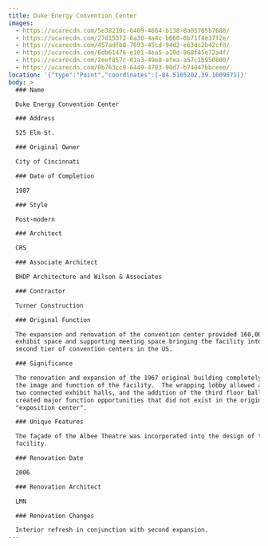 ```yaml
---
title: Duke Energy Convention Center
images:
  - https://ucarecdn.com/5e38210c-6409-4664-b138-8a05765b7688/
  - https://ucarecdn.com/27d153f2-6a30-4a4c-b660-8b71f4e37f2e/
  - https://ucarecdn.com/457adfb8-7693-45cd-94d2-e63dc2b42cfd/
  - https://ucarecdn.com/6db61476-e101-4ea5-a10d-868f45e72a4f/
  - https://ucarecdn.com/2eef857c-01a3-49e8-afea-a57c1b950800/
  - https://ucarecdn.com/0b763cc9-6449-4703-90d7-b74847bbceee/
location: '{"type":"Point","coordinates":[-84.5165202,39.1009571]}'
body: >
  ### Name

  Duke Energy Convention Center

  ### Address

  525 Elm St.

  ### Original Owner

  City of Cincinnati

  ### Date of Completion

  1987

  ### Style

  Post-modern

  ### Architect

  CRS

  ### Associate Architect

  BHDP Architecture and Wilson & Associates

  ### Contractor

  Turner Construction

  ### Original Function

  The expansion and renovation of the convention center provided 160,000 s.f. of
  exhibit space and supporting meeting space bringing the facility into the
  second tier of convention centers in the US.

  ### Significance

  The renovation and expansion of the 1967 original building completely changed
  the image and function of the facility.  The wrapping lobby allowed access to
  two connected exhibit halls, and the addition of the third floor ballroom
  created major function opportunities that did not exist in the original
  "exposition center".  

  ### Unique Features

  The façade of the Albee Theatre was incorporated into the design of the new
  facility.

  ### Renovation Date

  2006

  ### Renovation Architect

  LMN

  ### Renovation Changes

  Interior refresh in conjunction with second expansion.
---
```

